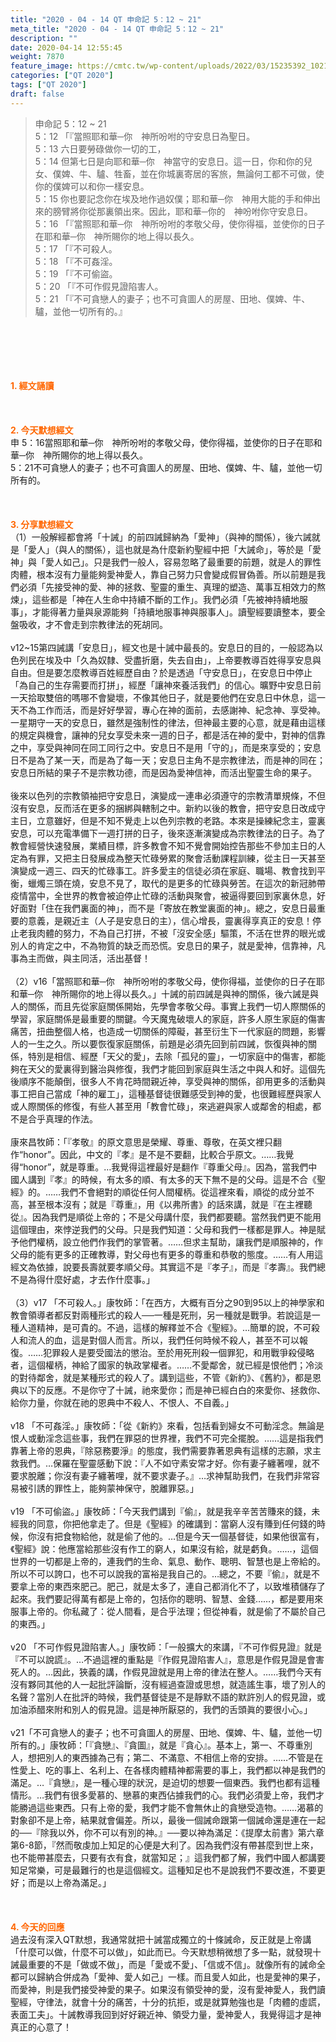 ```yaml
---
title: "2020 - 04 - 14 QT 申命記 5：12 ~ 21"
meta_title: "2020 - 04 - 14 QT 申命記 5：12 ~ 21"
description: ""
date: 2020-04-14 12:55:45
weight: 7870
feature_image: https://cmtc.tw/wp-content/uploads/2022/03/15235392_10211799862337740_180693556567566654_o-1.webp
categories: ["QT 2020"]
tags: ["QT 2020"]
draft: false
---
```


<blockquote>申命記 5：12 ~ 21<br />
5：12 「『當照耶和華─你　神所吩咐的守安息日為聖日。<br />
5：13 六日要勞碌做你一切的工，<br />
5：14 但第七日是向耶和華─你　神當守的安息日。這一日，你和你的兒女、僕婢、牛、驢、牲畜，並在你城裏寄居的客旅，無論何工都不可做，使你的僕婢可以和你一樣安息。<br />
5：15 你也要記念你在埃及地作過奴僕；耶和華─你　神用大能的手和伸出來的膀臂將你從那裏領出來。因此，耶和華─你的　神吩咐你守安息日。<br />
5：16 「『當照耶和華─你　神所吩咐的孝敬父母，使你得福，並使你的日子在耶和華─你　神所賜你的地上得以長久。<br />
5：17 「『不可殺人。<br />
5：18 「『不可姦淫。<br />
5：19 「『不可偷盜。<br />
5：20 「『不可作假見證陷害人。<br />
5：21 「『不可貪戀人的妻子；也不可貪圖人的房屋、田地、僕婢、牛、驢，並他一切所有的。』</blockquote><br />
&nbsp;<br />
<br />
&nbsp;<br />
<br />
<span style="color: #ff6600;"><strong>1. </strong><strong>經文誦讀</strong></span><br />
<br />
<span style="color: #ff6600;"><strong> </strong></span><br />
<br />
<span style="color: #ff6600;"><strong>2. 今天默想</strong><strong>經文<br />
</strong></span>申 5：16當照耶和華─你　神所吩咐的孝敬父母，使你得福，並使你的日子在耶和華─你　神所賜你的地上得以長久。<br />
5：21不可貪戀人的妻子；也不可貪圖人的房屋、田地、僕婢、牛、驢，並他一切所有的。<br />
<br />
&nbsp;<br />
<br />
<span style="color: #ff6600;"><strong>3. 分享默想經文<br />
</strong></span>（1）一般解經都會將「十誡」的前四誡歸納為「愛神」（與神的關係），後六誡就是「愛人」（與人的關係），這也就是為什麼新約聖經中把「大誡命」，等於是「愛神」與「愛人如己」。只是我們一般人，容易忽略了最重要的前題，就是人的罪性肉體，根本沒有力量能夠愛神愛人，靠自己努力只會變成假冒偽善。所以前題是我們必須「先接受神的愛、神的拯救、聖靈的重生、真理的塑造、萬事互相效力的熬煉」，這些都是「神在人生命中持續不斷的工作」。我們必須「先被神持續地服事」，才能得著力量與泉源能夠「持續地服事神與服事人」。讀聖經要讀整本，要全盤吸收，才不會走到宗教律法的死胡同。<br />
<br />
v12~15第四誡講「安息日」，經文也是十誡中最長的。安息日的目的，一般認為以色列民在埃及中「久為奴隸、受盡折磨，失去自由」，上帝要教導百姓得享安息與自由。但是要怎麼教導百姓經歷自由？於是透過「守安息日」，在安息日中停止「為自己的生存需要而打拼」，經歷「讓神來養活我們」的信心。曠野中安息日前一天拾取雙倍的嗎哪不會變壞，不像其他日子，就是要他們在安息日中休息，這一天不為工作而活，而是好好學習，專心在神的面前，去感謝神、紀念神、享受神。一星期守一天的安息日，雖然是強制性的律法，但神最主要的心意，就是藉由這樣的規定與機會，讓神的兒女享受未來一週的日子，都是活在神的愛中，對神的信靠之中，享受與神同在同工同行之中。安息日不是用「守的」，而是來享受的；安息日不是為了某一天，而是為了每一天；安息日主角不是宗教律法，而是神的同在；安息日所結的果子不是宗教功德，而是因為愛神信神，而活出聖靈生命的果子。<br />
<br />
後來以色列的宗教領袖把守安息日，演變成一連串必須遵守的宗教清單規條，不但沒有安息，反而活在更多的捆綁與轄制之中。新約以後的教會，把守安息日改成守主日，立意雖好，但是不知不覺走上以色列宗教的老路。本來是操練紀念主，靈裏安息，可以充電準備下一週打拼的日子，後來逐漸演變成為宗教律法的日子。為了教會經營快速發展，業績目標，許多教會不知不覺會開始控告那些不參加主日的人定為有罪，又把主日發展成為整天忙碌勞累的聚會活動課程訓練，從主日一天甚至演變成一週三、四天的忙碌事工。許多愛主的信徒必須在家庭、職場、教會找到平衡，蠟燭三頭在燒，安息不見了，取代的是更多的忙碌與勞苦。在這次的新冠肺帶疫情當中，全世界的教會被迫停止忙碌的活動與聚會，被逼得要回到家裏休息，好好面對「住在我們裏面的神」，而不是「寄放在教堂裏面的神」。總之，安息日最重要的意義，是親近主（人子是安息日的主），信心增長，靈裏得享真正的安息！停止老我肉體的努力，不為自己打拼，不被「沒安全感」驅策，不活在世界的眼光或別人的肯定之中，不為物質的缺乏而恐慌。安息日的果子，就是愛神，信靠神，凡事為主而做，與主同活，活出基督！<br />
<br />
（2）v16「當照耶和華─你　神所吩咐的孝敬父母，使你得福，並使你的日子在耶和華─你　神所賜你的地上得以長久。」十誡的前四誡是與神的關係，後六誡是與人的關係，而且先從家庭關係開始，先學會孝敬父母。事實上我們一切人際關係的學習，家庭關係是最重要的關鍵。今天魔鬼破壞人的家庭，許多人原生家庭的傷害痛苦，扭曲整個人格，也造成一切關係的障礙，甚至衍生下一代家庭的問題，影響人的一生之久。所以要恢復家庭關係，前題是必須先回到前四誡，恢復與神的關係，特別是相信、經歷「天父的愛」，去除「孤兒的靈」，一切家庭中的傷害，都能夠在天父的愛裏得到醫治與修復，我們才能回到家庭與生活之中與人和好。這個先後順序不能顛倒，很多人不肯花時間親近神，享受與神的關係，卻用更多的活動與事工把自己當成「神的雇工」，這種基督徒很難感受到神的愛，也很難經歷與家人或人際關係的修復，有些人甚至用「教會忙碌」，來逃避與家人或鄰舍的相處，都不是合乎真理的作法。<br />
<br />
康來昌牧師：「『孝敬』的原文意思是榮耀、尊重、尊敬，在英文裡只翻作“honor”。因此，中文的『孝』是不是不要翻，比較合乎原文。……我覺得“honor”，就是尊重。…我覺得這裡最好是翻作『尊重父母』。因為，當我們中國人講到『孝』的時候，有太多的順、有太多的天下無不是的父母。這是不合《聖經》的。……我們不會絕對的順從任何人間權柄。從這裡來看，順從的成分並不高，甚至根本沒有；就是『尊重』，用《以弗所書》的話來講，就是『在主裡聽從』。因為我們是順從上帝的；不是父母講什麼，我們都要聽。當然我們更不能用這個理由，來悖逆我們的父母。只是我們知道：父母和我們一樣都是罪人。神是賦予他們權柄，設立他們作我們的掌管著。……但求主幫助，讓我們是順服神的，作父母的能有更多的正確教導，對父母也有更多的尊重和恭敬的態度。……有人用這經文為依據，說要長壽就要孝順父母。其實這不是『孝子』，而是『孝壽』。我們總不是為得什麼好處，才去作什麼事。」<br />
<br />
（3）v17 「不可殺人。」康牧師：「在西方，大概有百分之90到95以上的神學家和教會領導者都反對兩種形式的殺人──一種是死刑，另一種就是戰爭。若說這是一種人道精神，是可貴的。不過，這樣的解釋並不合《聖經》。…簡單的說，不可殺人和流人的血，這是對個人而言。所以，我們任何時候不殺人，甚至不可以報復。……犯罪殺人是要受國法的懲治。至於用死刑殺一個罪犯，和用戰爭殺侵略者，這個權柄，神給了國家的執政掌權者。……不愛鄰舍，就已經是恨他們；冷淡的對待鄰舍，就是某種形式的殺人了。講到這些，不管《新約》、《舊約》，都是恩典以下的反應。不是你守了十誡，祂來愛你；而是神已經白白的來愛你、拯救你、給你力量，你就在祂的恩典中不殺人、不恨人、不自義。」<br />
<br />
v18 「不可姦淫。」康牧師：「從《新約》來看，包括看到婦女不可動淫念。無論是恨人或動淫念這些事，我們在罪惡的世界裡，我們不可完全擺脫。……這是指我們靠著上帝的恩典，『除惡務要淨』的態度，我們需要靠著恩典有這樣的志願，求主救我們。…保羅在聖靈感動下說：『人不如守素安常才好。你有妻子纏著哩，就不要求脫離；你沒有妻子纏著哩，就不要求妻子。』…求神幫助我們，在我們非常容易被引誘的罪性上，能夠蒙神保守，脫離罪惡。」<br />
<br />
v19 「不可偷盜。」康牧師：「今天我們講到『偷』，就是我辛辛苦苦賺來的錢，未經我的同意，你把他拿走了。但是《聖經》的確講到：當窮人沒有賺到任何錢的時候，你沒有把食物給他，就是偷了他的。…但是今天一個基督徒，如果他很富有，《聖經》說：他應當給那些沒有作工的窮人，如果沒有給，就是虧負。……，這個世界的一切都是上帝的，連我們的生命、氣息、動作、聰明、智慧也是上帝給的。所以不可以誇口，也不可以說我的富裕是我自己的。…總之，不要『偷』，就是不要拿上帝的東西來肥己。肥己，就是太多了，連自己都消化不了，以致堆積儲存了起來。我們要記得萬有都是上帝的，包括你的聰明、智慧、金錢……，都是要用來服事上帝的。你私藏了：從人間看，是合乎法理；但從神看，就是偷了不屬於自己的東西。」<br />
<br />
v20 「不可作假見證陷害人。」康牧師：「一般擴大的來講，『不可作假見證』就是『不可以說謊』。…不過這裡的重點是『作假見證陷害人』，意思是作假見證是會害死人的。…因此，狹義的講，作假見證就是用上帝的律法在整人。……我們今天有沒有夥同其他的人一起批評論斷，沒有經過查證或思想，就造謠生事，壞了別人的名聲？當別人在批評的時候，我們基督徒是不是靜默不語的默許別人的假見證，或加油添醋來附和別人的假見證。這是神所厭惡的，我們的舌頭眞的要很小心。」<br />
<br />
v21「不可貪戀人的妻子；也不可貪圖人的房屋、田地、僕婢、牛、驢，並他一切所有的。」康牧師：「『貪戀』、『貪圖』，就是『貪心』。基本上，第一、不尊重別人，想把別人的東西據為己有；第二、不滿意、不相信上帝的安排。……不管是在性愛上、吃的事上、名利上、在各樣肉體精神都需要的事上，我們都以神是我們的滿足。…『貪戀』，是一種心理的狀況，是迫切的想要一個東西。我們也都有這種情形。…我們有很多愛慕的、戀慕的東西佔據我們的心。我們必須愛上帝，我們才能勝過這些東西。只有上帝的愛，我們才能不會無休止的貪戀受造物。……渴慕的對象卻不是上帝，結果就會偏差。所以，最後一個誡命跟第一個誡命還是連在一起的──『除我以外，你不可以有別的神。』──要以神為滿足：《提摩太前書》第六章第6-8節，『然而敬虔加上知足的心便是大利了。因為我們沒有帶甚麼到世上來，也不能帶甚麼去，只要有衣有食，就當知足；』這我們都了解，我們中國人都講要知足常樂，可是最難行的也是這個經文。這種知足也不是說我們不要改進，不要更好；而是以上帝為滿足。」<br />
<br />
&nbsp;<br />
<br />
<span style="color: #ff6600;"><strong>4. 今天的回應<br />
</strong></span>過去沒有深入QT默想，我通常就把十誡當成獨立的十條誡命，反正就是上帝講「什麼可以做，什麼不可以做」，如此而已。今天默想稍微想了多一點，就發現十誡最重要的不是「做或不做」，而是「愛或不愛」、「信或不信」。就像所有的誡命全都可以歸納合併成為「愛神、愛人如己」一樣。而且愛人如此，也是愛神的果子，而愛神，則是我們接受神愛的果子。如果沒有領受神的愛，沒有愛神愛人，我們讀聖經，守律法，就會十分的痛苦，十分的抗拒，或是就算勉強也是「肉體的虛謊，表面工夫」。十誡教導我回到好好親近神、領受力量，愛神愛人，我覺得這才是神真正的心意了！<br />
<br />
&nbsp;
        